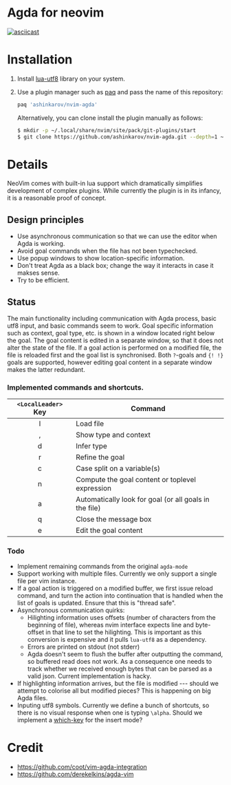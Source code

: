 # Agda for neovim

[![asciicast](https://asciinema.org/a/TvNvhve83WWqJsK2TiN9aAeyp.svg)](https://asciinema.org/a/TvNvhve83WWqJsK2TiN9aAeyp)

# Installation

1. Install [lua-utf8](https://github.com/starwing/luautf8) library on your system.

2. Use a plugin manager such as [paq](https://github.com/savq/paq-nvim) 
   and pass the name of this repository:
   ```lua
   paq 'ashinkarov/nvim-agda'
   ```
   Alternatively, you can clone install the plugin manually as follows:
   ```sh
   $ mkdir -p ~/.local/share/nvim/site/pack/git-plugins/start
   $ git clone https://github.com/ashinkarov/nvim-agda.git --depth=1 ~/.local/share/nvim/site/pack/git-plugins/start/nvim-agda
   ```

# Details

NeoVim comes with built-in lua support which dramatically simplifies development of complex plugins.
While currently the plugin is in its infancy, it is a reasonable proof of concept.

## Design principles
  * Use asynchronous communication so that we can use the editor when Agda is working.
  * Avoid goal commands when the file has not been typechecked.
  * Use popup windows to show location-specific information.
  * Don't treat Agda as a black box; change the way it interacts in case it makses sense.
  * Try to be efficient.

## Status

The main functionality including communication with Agda process, basic utf8 input, and basic commands seem to work.
Goal specific information such as context, goal type, etc. is shown in a window located right below the goal.
The goal content is edited in a separate window, so that it does not alter the state of the file.  If a goal
action is performed on a modified file, the file is reloaded first and the goal list is synchronised.  Both
`?`-goals and `{! !}` goals are supported, however editing goal content in a separate window makes the latter
redundant.

### Implemented commands and shortcuts.
| `<LocalLeader>` Key      |  Command       |
|:--------:| -------------- |
| l | Load file |
| , | Show type and context |
| d | Infer type |
| r | Refine the goal |
| c | Case split on a variable(s) |
| n | Compute the goal content or toplevel expression |
| a | Automatically look for goal (or all goals in the file) | 
| q | Close the message box |
| e | Edit the goal content |


### Todo
  * Implement remaining commands from the original `agda-mode`
  * Support working with multiple files.  Currently we only support a single file per vim instance.
  * If a goal action is triggered on a modified buffer, we first issue reload command, and turn the action into
    continuation that is handled when the list of goals is updated.  Ensure that this is "thread safe".
  * Asynchronous communication quirks:
    - Hilighting information uses offsets (number of characters from the beginning of file), whereas nvim interface expects
      line and byte-offset in that line to set the hilighting.  This is important as this conversion is expensive and it
      pulls `lua-utf8` as a dependency.
    - Errors are printed on stdout (not stderr)
    - Agda doesn't seem to flush the buffer after outputting the command, so buffered read does not work.  As a consequence
      one needs to track whether we received enough bytes that can be parsed as a valid json.  Current implementation is hacky.
  * If highlighting information arrives, but the file is modified --- should we attempt to colorise all but modified pieces?
    This is happening on big Agda files.
  * Inputing utf8 symbols.  Currently we define a bunch of shortcuts, so there is no visual response when one is typing `\alpha`.
    Should we implement a [which-key](https://github.com/liuchengxu/vim-which-key) for the insert mode?

# Credit
  * https://github.com/coot/vim-agda-integration
  * https://github.com/derekelkins/agda-vim
